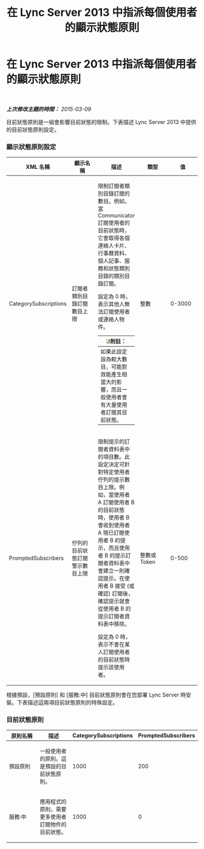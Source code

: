 ﻿---
title: 在 Lync Server 2013 中指派每個使用者的顯示狀態原則
TOCTitle: 在 Lync Server 2013 中指派每個使用者的顯示狀態原則
ms:assetid: fd1097b7-248d-4b78-8c43-456b03257c18
ms:mtpsurl: https://technet.microsoft.com/zh-tw/library/Gg182614(v=OCS.15)
ms:contentKeyID: 49292903
ms.date: 08/24/2015
mtps_version: v=OCS.15
ms.translationtype: HT
---

# 在 Lync Server 2013 中指派每個使用者的顯示狀態原則

 

_**上次修改主題的時間：** 2015-03-09_

目前狀態原則是一組會影響目前狀態的限制。下表描述 Lync Server 2013 中提供的目前狀態原則設定。

### 顯示狀態原則設定

<table>
<colgroup>
<col style="width: 20%" />
<col style="width: 20%" />
<col style="width: 20%" />
<col style="width: 20%" />
<col style="width: 20%" />
</colgroup>
<thead>
<tr class="header">
<th>XML 名稱</th>
<th>顯示名稱</th>
<th>描述</th>
<th>類型</th>
<th>值</th>
</tr>
</thead>
<tbody>
<tr class="odd">
<td><p>CategorySubscriptions</p></td>
<td><p>訂閱者類別目錄訂閱數目上限</p></td>
<td><p>限制訂閱者類別目錄訂閱的數目。例如，當 Communicator 訂閱使用者的目前狀態時，它會取得各個連絡人卡片、行事曆資料、個人記事、服務和狀態類別目錄的類別目錄訂閱。</p>
<p>設定為 0 時，表示其他人無法訂閱使用者或連絡人物件。</p>
<div class="alert">
<table>
<thead>
<tr class="header">
<th><img src="images/Gg398811.note(OCS.15).gif" title="note" alt="note" />附註：</th>
</tr>
</thead>
<tbody>
<tr class="odd">
<td>如果此設定設為較大數目，可能對效能產生相當大的影響，而且一般使用者會有大量使用者訂閱其目前狀態。</td>
</tr>
</tbody>
</table>

</div></td>
<td><p>整數</p></td>
<td><p>0-3000</p></td>
</tr>
<tr class="even">
<td><p>PromptedSubscribers</p></td>
<td><p>佇列的目前狀態訂閱警示數目上限</p></td>
<td><p>限制提示的訂閱者資料表中的項目數。此設定決定可針對特定使用者佇列的提示數目上限。例如，當使用者 A 訂閱使用者 B 的目前狀態時，使用者 B 會收到使用者 A 現已訂閱使用者 B 的提示，而且使用者 B 的提示訂閱者資料表中會建立一則確認提示。在使用者 B 接受 (或確認) 訂閱後，確認提示就會從使用者 B 的提示訂閱者資料表中移除。</p>
<p>設定為 0 時，表示不會在某人訂閱使用者的目前狀態時提示該使用者。</p></td>
<td><p>整數或 Token</p></td>
<td><p>0-500</p></td>
</tr>
</tbody>
</table>


根據預設，\[預設原則\] 和 \[服務:中\] 目前狀態原則會在您部署 Lync Server 時安裝。下表描述這兩項目前狀態原則的特殊設定。

### 目前狀態原則

<table>
<colgroup>
<col style="width: 25%" />
<col style="width: 25%" />
<col style="width: 25%" />
<col style="width: 25%" />
</colgroup>
<thead>
<tr class="header">
<th>原則名稱</th>
<th>描述</th>
<th>CategorySubscriptions</th>
<th>PromptedSubscribers</th>
</tr>
</thead>
<tbody>
<tr class="odd">
<td><p>預設原則</p></td>
<td><p>一般使用者的原則。這是預設的目前狀態原則。</p></td>
<td><p>1000</p></td>
<td><p>200</p></td>
</tr>
<tr class="even">
<td><p>服務:中</p></td>
<td><p>應用程式的原則，需要更多使用者訂閱物件的目前狀態。</p></td>
<td><p>1000</p></td>
<td><p>0</p></td>
</tr>
</tbody>
</table>

